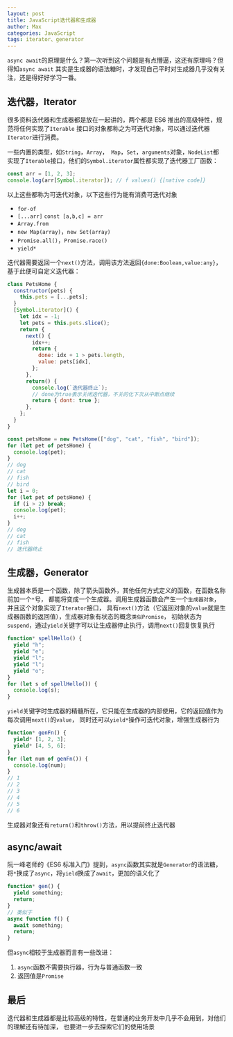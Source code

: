 ```yaml
---
layout: post
title: JavaScript迭代器和生成器
author: Max
categories: JavaScript
tags: iterator、generator
---
```


`async await`的原理是什么？第一次听到这个问题是有点懵逼，这还有原理吗？但得知`async await`
其实是生成器的语法糖时，才发现自己平时对生成器几乎没有关注，还是得好好学习一番。

## 迭代器，Iterator

很多资料迭代器和生成器都是放在一起讲的，两个都是 ES6 推出的高级特性，规范将任何实现了`Iterable`
接口的对象都称之为可迭代对象，可以通过迭代器`Iterator`进行消费。

一些内置的类型，如`String`，`Array`，` Map`，`Set`，`arguments`对象，`NodeList`都
实现了`Iterable`接口，他们的`Symbol.iterator`属性都实现了迭代器工厂函数：

```javascript
const arr = [1, 2, 3];
console.log(arr[Symbol.iterator]); // f values() {[native code]}
```

以上这些都称为可迭代对象，以下这些行为能有消费可迭代对象

- `for-of`
- `[...arr]` `const [a,b,c] = arr`
- `Array.from`
- `new Map(array)`，`new Set(array)`
- `Promise.all()`，`Promise.race()`
- `yield*`

迭代器需要返回一个`next()`方法，调用该方法返回`{done:Boolean,value:any}`，基于此便可自定义迭代器：

```javascript
class PetsHome {
  constructor(pets) {
    this.pets = [...pets];
  }
  [Symbol.iterator]() {
    let idx = -1;
    let pets = this.pets.slice();
    return {
      next() {
        idx++;
        return {
          done: idx + 1 > pets.length,
          value: pets[idx],
        };
      },
      return() {
        console.log(`迭代器终止`);
        // done为true表示关闭迭代器，不关的化下次从中断点继续
        return { dont: true };
      },
    };
  }
}

const petsHome = new PetsHome(["dog", "cat", "fish", "bird"]);
for (let pet of petsHome) {
  console.log(pet);
}
// dog
// cat
// fish
// bird
let i = 0;
for (let pet of petsHome) {
  if (i > 2) break;
  console.log(pet);
  i++;
}
// dog
// cat
// fish
// 迭代器终止
```

## 生成器，Generator

生成器本质是一个函数，除了箭头函数外，其他任何方式定义的函数，在函数名称前加一个`*`号，
都能将变成一个生成器。调用生成器函数会产生一个`生成器对象`，并且这个对象实现了`Iterator`接口，
具有`next()`方法（它返回对象的`value`就是生成器函数的返回值），生成器对象有状态的概念`类似Promise`，
初始状态为`suspend`，通过`yield`关键字可以让生成器停止执行，调用`next()`回复恢复执行

```javascript
function* spellHello() {
  yield "h";
  yield "e";
  yield "l";
  yield "l";
  yield "o";
}
for (let s of spellHello()) {
  console.log(s);
}
```

`yield`关键字时生成器的精髓所在，它只能在生成器的内部使用，它的返回值作为每次调用`next()`的`value`，
同时还可以`yield*`操作可迭代对象，增强生成器行为

```javascript
function* genFn() {
  yield* [1, 2, 3];
  yield* [4, 5, 6];
}
for (let num of genFn()) {
  console.log(num);
}
// 1
// 2
// 3
// 4
// 5
// 6
```

生成器对象还有`return()`和`throw()`方法，用以提前终止迭代器

## async/await

阮一峰老师的《ES6 标准入门》提到，`async`函数其实就是`Generator`的语法糖，
将`*`换成了`async`，将`yield`换成了`await`，更加的语义化了

```javascript
function* gen() {
  yield something;
  return;
}
// 类似于
async function f() {
  await something;
  return;
}
```

但`async`相较于生成器而言有一些改进：

1. `async`函数不需要执行器，行为与普通函数一致
2. 返回值是`Promise`

## 最后

迭代器和生成器都是比较高级的特性，在普通的业务开发中几乎不会用到，对他们的理解还有待加深，
也要进一步去探索它们的使用场景
